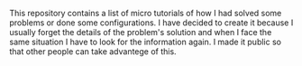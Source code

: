 
This repository contains a list of micro tutorials of how I had solved some problems or done some configurations. I have decided to create it because I usually forget the details of the problem's solution and when I face the same situation I have to look for the information again. I made it public so that other people can take advantege of this.